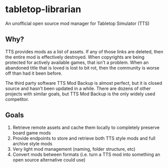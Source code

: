 # tabletop-librarian

An unofficial open source mod manager for Tabletop Simulator (TTS)

## Why?

TTS provides mods as a list of assets. If any of those links are deleted, then the entire mod is effectively destroyed. When copyrights are being protected for actively available games, that isn't a problem. When an abandoned title that is loved is lost to bit rot, then the community is worse off than had it been before.

The third party software TTS Mod Backup is almost perfect, but it is closed source and hasn't been updated in a while. There are dozens of other projects with similar goals, but TTS Mod Backup is the only widely used competitor.

## Goals

1. Retrieve remote assets and cache them locally to completely preserve board game mods
2. Provide endpoints to store and retrieve both TTS style mods and full archive style mods
3. Very light mod management (naming, folder structure, etc)
4. Convert mods between formats (i.e. turn a TTS mod into something an open source alternative could use)
